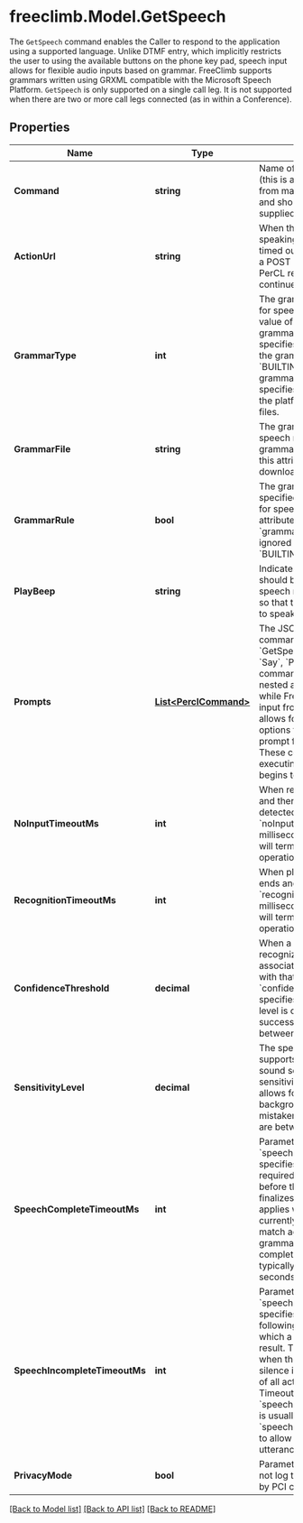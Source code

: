 # freeclimb.Model.GetSpeech
The `GetSpeech` command enables the Caller to respond to the application using a supported language. Unlike DTMF entry, which implicitly restricts the user to using the available buttons on the phone key pad, speech input allows for flexible audio inputs based on grammar. FreeClimb supports grammars written using GRXML compatible with the Microsoft Speech Platform. `GetSpeech` is only supported on a single call leg. It is not supported when there are two or more call legs connected (as in within a Conference).

## Properties

Name | Type | Description | Notes
------------ | ------------- | ------------- | -------------
**Command** | **string** | Name of PerCL Command (this is automatically derived from mapping configuration and should not be manually supplied in any arguments) | [optional] 
**ActionUrl** | **string** | When the caller has finished speaking or the command has timed out, FreeClimb will make a POST request to this URL. A PerCL response is expected to continue handling the call. | 
**GrammarType** | **int** | The grammar file type to use for speech recognition. A value of &#39;URL&#39; indicates the grammarFile attribute specifies a URL that points to the grammar file. A value of &#x60;BUILTIN&#x60; indicates the grammarFile attribute specifies the name of one of the platform built-in grammar files. | [optional] 
**GrammarFile** | **string** | The grammar file to use for speech recognition. If grammarType is set to URL, this attribute is specified as a download URL. | 
**GrammarRule** | **bool** | The grammar rule within the specified grammar file to use for speech recognition. This attribute is optional if &#x60;grammarType&#x60; is &#x60;URL&#x60; and ignored if &#x60;grammarType&#x60; is &#x60;BUILTIN&#x60;. | [optional] 
**PlayBeep** | **string** | Indicates whether a beep should be played just before speech recognition is initiated so that the speaker can start to speak. | [optional] 
**Prompts** | [**List&lt;PerclCommand&gt;**](PerclCommand.md) | The JSON array of PerCL commands to nest within the &#x60;GetSpeech&#x60; command. The &#x60;Say&#x60;, &#x60;Play&#x60;, and &#x60;Pause&#x60; commands can be used. The nested actions are executed while FreeClimb is waiting for input from the caller. This allows for playing menu options to the caller and to prompt for the expected input. These commands stop executing when the caller begins to input speech. | [optional] 
**NoInputTimeoutMs** | **int** | When recognition is started and there is no speech detected for &#x60;noInputTimeoutMs&#x60; milliseconds, the recognizer will terminate the recognition operation. | [optional] 
**RecognitionTimeoutMs** | **int** | When playback of prompts ends and there is no match for &#x60;recognitionTimeoutMs&#x60; milliseconds, the recognizer will terminate the recognition operation. | [optional] 
**ConfidenceThreshold** | **decimal** | When a recognition resource recognizes a spoken phrase, it associates a confidence level with that match. Parameter &#x60;confidenceThreshold&#x60; specifies what confidence level is considered a successful match. Values are between 0.0 and 1.0. | [optional] 
**SensitivityLevel** | **decimal** | The speech recognizer supports a variable level of sound sensitivity. The sensitivityLevel attribute allows for filtering out background noise, so it is not mistaken for speech. Values are between 0.0 and 1.0  | [optional] 
**SpeechCompleteTimeoutMs** | **int** | Parameter &#x60;speechCompleteTimeoutMs&#x60; specifies the length of silence required following user speech before the speech recognizer finalizes a result. This timeout applies when the recognizer currently has a complete match against an active grammar. Reasonable speech complete timeout values are typically in the range of 0.3 seconds to 1.0 seconds. | [optional] 
**SpeechIncompleteTimeoutMs** | **int** | Parameter &#x60;speechIncompleteTimeoutMs&#x60; specifies the length of silence following user speech after which a recognizer finalizes a result. This timeout applies when the speech prior to the silence is an incomplete match of all active grammars. Timeout &#x60;speechIncompleteTimeoutMs&#x60; is usually longer than &#x60;speechCompleteTimeoutMs&#x60; to allow users to pause mid-utterance. | [optional] 
**PrivacyMode** | **bool** | Parameter privacyMode will not log the &#x60;text&#x60; as required by PCI compliance. | [optional] 

[[Back to Model list]](../README.md#documentation-for-models) [[Back to API list]](../README.md#documentation-for-api-endpoints) [[Back to README]](../README.md)

